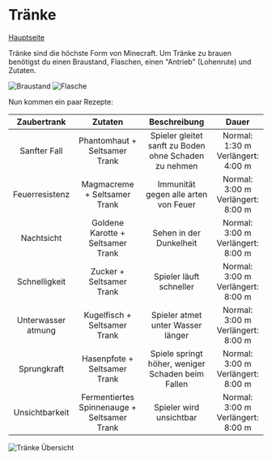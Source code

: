 # Tränke
 
 [Hauptseite](README.md)
 
 Tränke sind die höchste Form von Minecraft.
 Um Tränke zu brauen benötigst du einen Braustand, Flaschen, einen "Antrieb" (Lohenrute) und Zutaten.

 ![Braustand](https://www.minecraftcrafting.info/imgs/craft_brewingstand.png)
 ![Flasche](https://www.minecraftcrafting.info/imgs/craft_glassbottle.png)
 
 Nun kommen ein paar Rezepte:
 

| Zaubertrank   | Zutaten       | Beschreibung  | Dauer         |
|:-------------:|:-------------:|:-------------:|:-------------:|
| Sanfter Fall  | Phantomhaut + Seltsamer Trank| Spieler gleitet sanft zu Boden ohne Schaden zu nehmen|Normal: 1:30 m <br> Verlängert: 4:00 m|
|Feuerresistenz|Magmacreme + Seltsamer Trank|Immunität gegen alle arten von Feuer|Normal: 3:00 m <br> Verlängert: 8:00 m|
|Nachtsicht|Goldene Karotte + Seltsamer Trank|Sehen in der Dunkelheit|Normal: 3:00 m<br>Verlängert: 8:00 m|              
|Schnelligkeit|Zucker + Seltsamer Trank|Spieler läuft schneller|Normal: 3:00 m<br>Verlängert: 8:00 m|
|Unterwasser<wbr>atmung|Kugelfisch + Seltsamer Trank|Spieler atmet unter Wasser länger|Normal: 3:00 m<br>Verlängert: 8:00 m|
|Sprungkraft|Hasenpfote + Seltsamer Trank|Spiele springt höher, weniger Schaden beim Fallen|Normal: 3:00 m<br>Verlängert: 8:00 m|
|Unsichtbarkeit|Fermentiertes Spinnenauge + Seltsamer Trank|Spieler wird unsichtbar|Normal: 3:00 m<br>Verlängert: 8:00 m|

![Tränke Übersicht](https://static.wikia.nocookie.net/minecraft_de_gamepedia/images/4/4b/Brauen_einfach.png/revision/latest/scale-to-width-down/800?cb=20200511154138)
